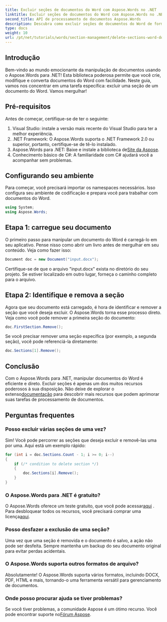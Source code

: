 ```yaml
---
title: Excluir seções de documentos do Word com Aspose.Words no .NET
linktitle: Excluir seções de documentos do Word com Aspose.Words no .NET
second_title: API de processamento de documentos Aspose.Words
description: Descubra como excluir seções de documentos do Word de forma eficiente usando o Aspose.Words para .NET. Este guia abrangente orienta você pelos pré-requisitos.
type: docs
weight: 10
url: /pt/net/tutorials/words/section-management/delete-sections-word-document/
---
```

## Introdução

Bem-vindo ao mundo emocionante da manipulação de documentos usando o Aspose.Words para .NET! Esta biblioteca poderosa permite que você crie, modifique e converta documentos do Word com facilidade. Neste guia, vamos nos concentrar em uma tarefa específica: excluir uma seção de um documento do Word. Vamos mergulhar!

## Pré-requisitos

Antes de começar, certifique-se de ter o seguinte:

1. Visual Studio: instale a versão mais recente do Visual Studio para ter a melhor experiência.
2. .NET Framework: O Aspose.Words suporta o .NET Framework 2.0 ou superior, portanto, certifique-se de tê-lo instalado.
3.  Aspose.Words para .NET: Baixe e instale a biblioteca de[Site da Aspose](https://releases.aspose.com/words/net/).
4. Conhecimento básico de C#: A familiaridade com C# ajudará você a acompanhar sem problemas.

## Configurando seu ambiente

Para começar, você precisará importar os namespaces necessários. Isso configura seu ambiente de codificação e prepara você para trabalhar com documentos do Word.

```csharp
using System;
using Aspose.Words;
```

## Etapa 1: carregue seu documento

O primeiro passo para manipular um documento do Word é carregá-lo em seu aplicativo. Pense nisso como abrir um livro antes de mergulhar em seu conteúdo. Veja como fazer isso:

```csharp
Document doc = new Document("input.docx");
```

Certifique-se de que o arquivo "input.docx" exista no diretório do seu projeto. Se estiver localizado em outro lugar, forneça o caminho completo para o arquivo.

## Etapa 2: Identifique e remova a seção

Agora que seu documento está carregado, é hora de identificar e remover a seção que você deseja excluir. O Aspose.Words torna esse processo direto. Veja como você pode remover a primeira seção do documento:

```csharp
doc.FirstSection.Remove();
```

Se você precisar remover uma seção específica (por exemplo, a segunda seção), você pode referenciá-la diretamente:

```csharp
doc.Sections[1].Remove();
```

## Conclusão

Com o Aspose.Words para .NET, manipular documentos do Word é eficiente e direto. Excluir seções é apenas um dos muitos recursos poderosos à sua disposição. Não deixe de explorar o extenso[documentação](https://reference.aspose.com/words/net/) para descobrir mais recursos que podem aprimorar suas tarefas de processamento de documentos.

## Perguntas frequentes

### Posso excluir várias seções de uma vez?
Sim! Você pode percorrer as seções que deseja excluir e removê-las uma por uma. Aqui está um exemplo rápido:

```csharp
for (int i = doc.Sections.Count - 1; i >= 0; i--)
{
    if (/* condition to delete section */)
    {
        doc.Sections[i].Remove();
    }
}
```

### O Aspose.Words para .NET é gratuito?
 O Aspose.Words oferece um teste gratuito, que você pode acessar[aqui](https://releases.aspose.com/) . Para desbloquear todos os recursos, você precisará comprar uma licença[aqui](https://purchase.aspose.com/buy).

### Posso desfazer a exclusão de uma seção?
Uma vez que uma seção é removida e o documento é salvo, a ação não pode ser desfeita. Sempre mantenha um backup do seu documento original para evitar perdas acidentais.

### O Aspose.Words suporta outros formatos de arquivo?
Absolutamente! O Aspose.Words suporta vários formatos, incluindo DOCX, PDF, HTML e mais, tornando-o uma ferramenta versátil para gerenciamento de documentos.

### Onde posso procurar ajuda se tiver problemas?
 Se você tiver problemas, a comunidade Aspose é um ótimo recurso. Você pode encontrar suporte no[Fórum Aspose](https://forum.aspose.com/c/words/8).